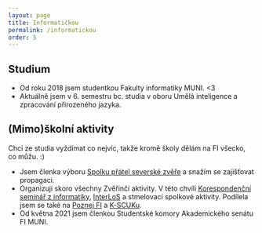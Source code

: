 ```yaml
---
layout: page
title: Informatičkou
permalink: /informatickou
order: 5
---
```


## Studium
- Od roku 2018 jsem studentkou Fakulty informatiky MUNI. <3
- Aktuálně jsem v 6. semestru bc. studia v oboru Umělá inteligence a zpracování přirozeného jazyka.

## (Mimo)školní aktivity
Chci ze studia vyždímat co nejvíc, takže kromě školy dělám na FI všecko, co můžu. :)
- Jsem členka výboru [Spolku přátel severské zvěře](https://zverinec.fi.muni.cz/) a snažím se zajišťovat propagaci.
- Organizuji skoro všechny Zvěřinčí aktivity. V této chvíli [Korespondenční seminář z informatiky](https://ksi.fi.muni.cz/), [InterLoS](https://interlos.fi.muni.cz/) a stmelovací spolkové aktivity. Podílela jsem se také na [Poznej FI](https://poznej.fi.muni.cz/) a [K-SCUKu](https://kscuk.fi.muni.cz/).
- Od května 2021 jsem členkou Studentské komory Akademického senátu FI MUNI.
